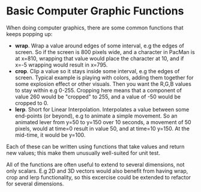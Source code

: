 Basic Computer Graphic Functions
================================
When doing computer graphics, there are some common functions that keeps popping up:

   - **wrap**. Wrap a value around edges of some interval, e.g the edges of screen. So if the screen is 800 pixels wide, and a character in PacMan is at x=810, wrapping that value would place the character at 10, and if x=-5 wrapping would result in x=795.
   - **crop**. Clip a value so it stays inside some interval, e.g the edges of screen. Typical example is playing with colors, adding them together for some explosion effect or other visuals. Then you want the R,G,B values to stay within e.g 0-255. Cropping here means that a component of value 260 would be "cropped" to 255, and a value of -50 would be cropped to 0.
   - **lerp**. Short for Linear Interpolation. Interpolates a value between some end-points (or beyond), e.g to animate a simple movement. So an animated lever from y=50 to y=150 over 10 seconds, a movement of 50 pixels, would at time=0 result in value 50, and at time=10 y=150. At the mid-time, it would be y=100.
 
 Each of these can be written using functions that take values and return new values; this make them unusually well-suited for unit test.
 
 All of the functions are often useful to extend to several dimensions, not only scalars. E.g 2D and 3D vectors would also benefit from having wrap, crop and lerp functionality, so this excercise could be extended to refactor for several dimensions.
